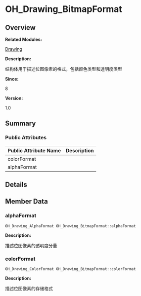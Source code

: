 # OH_Drawing_BitmapFormat


## **Overview**

**Related Modules:**

[Drawing](_drawing.md)

**Description:**

结构体用于描述位图像素的格式，包括颜色类型和透明度类型

**Since:**

8

**Version:**

1.0


## **Summary**


### Public Attributes

  | Public&nbsp;Attribute&nbsp;Name | Description | 
| -------- | -------- |
| colorFormat |  | 
| alphaFormat |  | 


## **Details**


## **Member Data**


### alphaFormat

  
```
OH_Drawing_AlphaFormat OH_Drawing_BitmapFormat::alphaFormat
```

**Description:**

描述位图像素的透明度分量


### colorFormat

  
```
OH_Drawing_ColorFormat OH_Drawing_BitmapFormat::colorFormat
```

**Description:**

描述位图像素的存储格式
